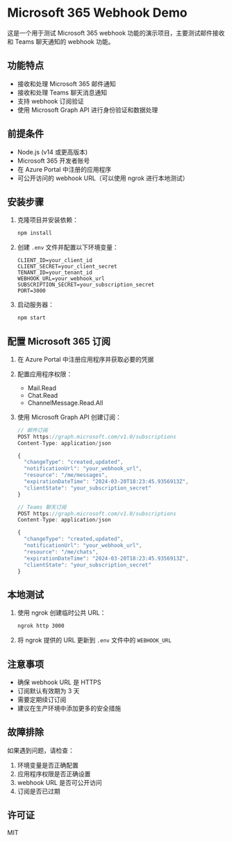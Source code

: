 # Microsoft 365 Webhook Demo

这是一个用于测试 Microsoft 365 webhook 功能的演示项目，主要测试邮件接收和 Teams 聊天通知的 webhook 功能。

## 功能特点

- 接收和处理 Microsoft 365 邮件通知
- 接收和处理 Teams 聊天消息通知
- 支持 webhook 订阅验证
- 使用 Microsoft Graph API 进行身份验证和数据处理

## 前提条件

- Node.js (v14 或更高版本)
- Microsoft 365 开发者账号
- 在 Azure Portal 中注册的应用程序
- 可公开访问的 webhook URL（可以使用 ngrok 进行本地测试）

## 安装步骤

1. 克隆项目并安装依赖：
   ```bash
   npm install
   ```

2. 创建 `.env` 文件并配置以下环境变量：
   ```
   CLIENT_ID=your_client_id
   CLIENT_SECRET=your_client_secret
   TENANT_ID=your_tenant_id
   WEBHOOK_URL=your_webhook_url
   SUBSCRIPTION_SECRET=your_subscription_secret
   PORT=3000
   ```

3. 启动服务器：
   ```bash
   npm start
   ```

## 配置 Microsoft 365 订阅

1. 在 Azure Portal 中注册应用程序并获取必要的凭据
2. 配置应用程序权限：
   - Mail.Read
   - Chat.Read
   - ChannelMessage.Read.All

3. 使用 Microsoft Graph API 创建订阅：
   ```javascript
   // 邮件订阅
   POST https://graph.microsoft.com/v1.0/subscriptions
   Content-Type: application/json

   {
     "changeType": "created,updated",
     "notificationUrl": "your_webhook_url",
     "resource": "/me/messages",
     "expirationDateTime": "2024-03-20T18:23:45.9356913Z",
     "clientState": "your_subscription_secret"
   }

   // Teams 聊天订阅
   POST https://graph.microsoft.com/v1.0/subscriptions
   Content-Type: application/json

   {
     "changeType": "created,updated",
     "notificationUrl": "your_webhook_url",
     "resource": "/me/chats",
     "expirationDateTime": "2024-03-20T18:23:45.9356913Z",
     "clientState": "your_subscription_secret"
   }
   ```

## 本地测试

1. 使用 ngrok 创建临时公共 URL：
   ```bash
   ngrok http 3000
   ```

2. 将 ngrok 提供的 URL 更新到 `.env` 文件中的 `WEBHOOK_URL`

## 注意事项

- 确保 webhook URL 是 HTTPS
- 订阅默认有效期为 3 天
- 需要定期续订订阅
- 建议在生产环境中添加更多的安全措施

## 故障排除

如果遇到问题，请检查：
1. 环境变量是否正确配置
2. 应用程序权限是否正确设置
3. webhook URL 是否可公开访问
4. 订阅是否已过期

## 许可证

MIT 